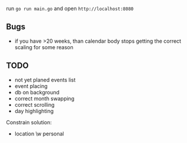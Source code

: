 run `go run main.go` and open `http://localhost:8080`

## Bugs
+ if you have >20 weeks, than calendar body stops getting the correct scaling
for some reason

## TODO
+ not yet planed events list
+ event placing
+ db on background
+ correct month swapping
+ correct scrolling
+ day highlighting

Constrain solution:
+ location \w personal

